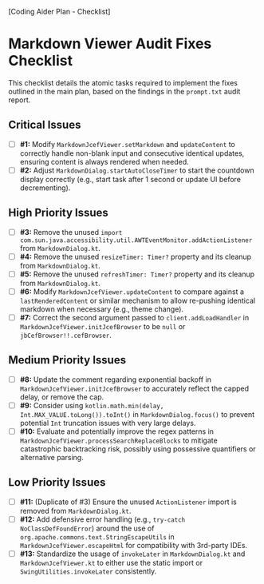 [Coding Aider Plan - Checklist]

# Markdown Viewer Audit Fixes Checklist

This checklist details the atomic tasks required to implement the fixes outlined in the main plan, based on the findings in the `prompt.txt` audit report.

## Critical Issues

- [ ] **#1:** Modify `MarkdownJcefViewer.setMarkdown` and `updateContent` to correctly handle non-blank input and consecutive identical updates, ensuring content is always rendered when needed.
- [ ] **#2:** Adjust `MarkdownDialog.startAutoCloseTimer` to start the countdown display correctly (e.g., start task after 1 second or update UI before decrementing).

## High Priority Issues

- [ ] **#3:** Remove the unused `import com.sun.java.accessibility.util.AWTEventMonitor.addActionListener` from `MarkdownDialog.kt`.
- [ ] **#4:** Remove the unused `resizeTimer: Timer?` property and its cleanup from `MarkdownDialog.kt`.
- [ ] **#5:** Remove the unused `refreshTimer: Timer?` property and its cleanup from `MarkdownDialog.kt`.
- [ ] **#6:** Modify `MarkdownJcefViewer.updateContent` to compare against a `lastRenderedContent` or similar mechanism to allow re-pushing identical markdown when necessary (e.g., theme change).
- [ ] **#7:** Correct the second argument passed to `client.addLoadHandler` in `MarkdownJcefViewer.initJcefBrowser` to be `null` or `jbCefBrowser!!.cefBrowser`.

## Medium Priority Issues

- [ ] **#8:** Update the comment regarding exponential backoff in `MarkdownJcefViewer.initJcefBrowser` to accurately reflect the capped delay, or remove the cap.
- [ ] **#9:** Consider using `kotlin.math.min(delay, Int.MAX_VALUE.toLong()).toInt()` in `MarkdownDialog.focus()` to prevent potential `Int` truncation issues with very large delays.
- [ ] **#10:** Evaluate and potentially improve the regex patterns in `MarkdownJcefViewer.processSearchReplaceBlocks` to mitigate catastrophic backtracking risk, possibly using possessive quantifiers or alternative parsing.

## Low Priority Issues

- [ ] **#11:** (Duplicate of #3) Ensure the unused `ActionListener` import is removed from `MarkdownDialog.kt`.
- [ ] **#12:** Add defensive error handling (e.g., `try-catch NoClassDefFoundError`) around the use of `org.apache.commons.text.StringEscapeUtils` in `MarkdownJcefViewer.escapeHtml` for compatibility with 3rd-party IDEs.
- [ ] **#13:** Standardize the usage of `invokeLater` in `MarkdownDialog.kt` and `MarkdownJcefViewer.kt` to either use the static import or `SwingUtilities.invokeLater` consistently.
